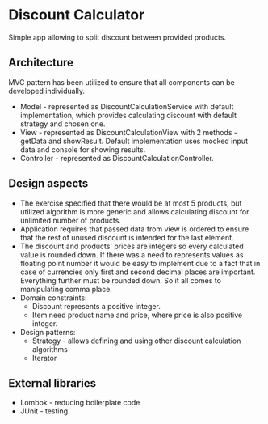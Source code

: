 # Discount Calculator
Simple app allowing to split discount between provided products.

## Architecture
MVC pattern has been utilized to ensure that all components can be developed individually.
* Model - represented as DiscountCalculationService with default implementation, which provides calculating discount with default strategy and chosen one.
* View - represented as DiscountCalculationView with 2 methods - getData and showResult. Default implementation uses mocked input data and console for showing results.
* Controller - represented as DiscountCalculationController.

## Design aspects
* The exercise specified that there would be at most 5 products, but utilized algorithm is more generic and allows calculating discount for unlimited number of products.
* Application requires that passed data from view is ordered to ensure that the rest of unused discount is intended for the last element.
* The discount and products' prices are integers so every calculated value is rounded down. If there was a need to represents values as floating point number it would be easy to implement due to a fact that in case of currencies only first and second decimal places are important. Everything further must be rounded down. So it all comes to manipulating comma place.
* Domain constraints:
  * Discount represents a positive integer.
  * Item need product name and price, where price is also positive integer.
* Design patterns:
  * Strategy - allows defining and using other discount calculation algorithms
  * Iterator

## External libraries
* Lombok - reducing boilerplate code
* JUnit - testing